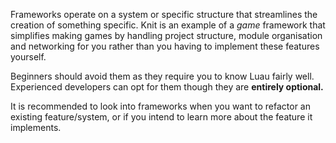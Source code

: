 Frameworks operate on a system or specific structure that streamlines the creation of something
specific. Knit is an example of a _game_ framework that simplifies making games by handling project
structure, module organisation and networking for you rather than you having to implement these
features yourself.

Beginners should avoid them as they require you to know Luau fairly well.
Experienced developers can opt for them though they are **entirely optional.**

It is recommended to look into frameworks when you want to refactor an existing feature/system, or
if you intend to learn more about the feature it implements.